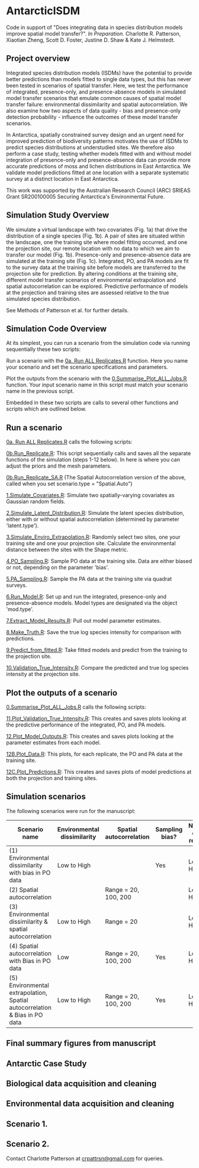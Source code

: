 # AntarcticISDM

Code in support of "Does integrating data in species distribution models improve spatial model transfer?". _In Preparation._ Charlotte R. Patterson, Xiaotian Zheng, Scott D. Foster, Justine D. Shaw & Kate J. Helmstedt.

## Project overview
Integrated species distribution models (ISDMs) have the potential to provide better predictions than models fitted to single data types, but this has never been tested in scenarios of spatial transfer. Here, we test the performance of integrated, presence-only, and presence-absence models in simulated model transfer scenarios that emulate common causes of spatial model transfer failure: environmental dissimilarity and spatial autocorrelation. We also examine how two aspects of data quality - bias and presence-only detection probability - influence the outcomes of these model transfer scenarios. 

In Antarctica, spatially constrained survey design and an urgent need for improved prediction of biodiversity patterns motivates the use of ISDMs to predict species distributions at understudied sites. We therefore also perform a case study, testing whether models fitted with and without model integration of presence-only and presence-absence data can provide more accurate predictions of moss and lichen distributions in East Antarctica. We validate model predictions fitted at one location with a separate systematic survey at a distinct location in East Antarctica. 

This work was supported by the Australian Research Council (ARC) SRIEAS Grant SR200100005 Securing Antarctica's Environmental Future.

## Simulation Study Overview

We simulate a virtual landscape with two covariates (Fig. 1a) that drive the distribution of a single species (Fig. 1b). A pair of sites are situated within the landscape, one the training site where model fitting occurred, and one the projection site, our remote location with no data to which we aim to transfer our model (Fig. 1b). Presence-only and presence-absence data are simulated at the training site (Fig. 1c). Integrated, PO, and PA models are fit to the survey data at the training site before models are transferred to the projection site for prediction. By altering conditions at the training site, different model transfer scenarios of environmental extrapolation and spatial autocorrelation can be explored. Predictive performance of models at the projection and training sites are assessed relative to the true simulated species distribution.

See Methods of Patterson et al. for further details.

## Simulation Code Overview

At its simplest, you can run a scenario from the simulation code via running sequentially these two scripts:

Run a scenario with the [0a. Run ALL Replicates.R](https://github.com/patch105/AntarcticISDM/blob/main/0a.Run_ALL_Replicates.R) function. Here you name your scenario and set the scenario specifications and parameters. 

Plot the outputs from the scenario with the [0.Summarise_Plot_ALL_Jobs.R](https://github.com/patch105/AntarcticISDM/blob/main/0.Summarise_Plot_ALL_Jobs.R) function. Your input scenario name in this script must match your scenario name in the previous script.

Embedded in these two scripts are calls to several other functions and scripts which are outlined below.

## Run a scenario

[0a. Run ALL Replicates.R](https://github.com/patch105/AntarcticISDM/blob/main/0a.Run_ALL_Replicates.R) calls the following scripts:

[0b.Run_Replicate.R](https://github.com/patch105/AntarcticISDM/blob/main/0b.Run_Replicate.R): This script sequentially calls and saves all the separate functions of the simulation (steps 1-12 below). In here is where you can adjust the priors and the mesh parameters.

[0b.Run_Replicate_SA.R](https://github.com/patch105/AntarcticISDM/blob/main/0b.Run_Replicate_SA.R) (The Spatial Autocorrelation version of the above, called when you set scenario.type = "Spatial.Auto")

[1.Simulate_Covariates.R](https://github.com/patch105/AntarcticISDM/blob/main/1.Simulate_Covariates.R): Simulate two spatially-varying covariates as Gaussian random fields.

[2.Simulate_Latent_Distribution.R](https://github.com/patch105/AntarcticISDM/blob/main/2.Simulate_Latent_Distribution.R): Simulate the latent species distribution, either with or without spatial autocorrelation (determined by parameter 'latent.type').

[3.Simulate_Enviro_Extrapolation.R](https://github.com/patch105/AntarcticISDM/blob/main/3.Simulate_Enviro_Extrapolation.R): Randomly select two sites, one your training site and one your projection site. Calculate the environmental distance between the sites with the Shape metric.

[4.PO_Sampling.R](https://github.com/patch105/AntarcticISDM/blob/main/4.PO_Sampling.R): Sample PO data at the training site. Data are either biased or not, depending on the parameter 'bias'.

[5.PA_Sampling.R](https://github.com/patch105/AntarcticISDM/blob/main/5.PA_Sampling.R): Sample the PA data at the training site via quadrat surveys.

[6.Run_Model.R](https://github.com/patch105/AntarcticISDM/blob/main/6.Run_Model.R): Set up and run the integrated, presence-only and presence-absence models. Model types are designated via the object 'mod.type'.

[7.Extract_Model_Results.R](https://github.com/patch105/AntarcticISDM/blob/main/7.Extract_Model_Results.R): Pull out model parameter estimates. 

[8.Make_Truth.R](https://github.com/patch105/AntarcticISDM/blob/main/8.Make_Truth.R): Save the true log species intensity for comparison with predictions.

[9.Predict_from_fitted.R](https://github.com/patch105/AntarcticISDM/blob/main/9.Predict_from_fitted.R): Take fitted models and predict from the training to the projection site. 

[10.Validation_True_Intensity.R](https://github.com/patch105/AntarcticISDM/blob/main/10.Validation_True_Intensity.R): Compare the predicted and true log species intensity at the projection site.

## Plot the outputs of a scenario

[0.Summarise_Plot_ALL_Jobs.R](https://github.com/patch105/AntarcticISDM/blob/main/0.Summarise_Plot_ALL_Jobs.R) calls the following scripts:

[11.Plot_Validation_True_Intensity.R](https://github.com/patch105/AntarcticISDM/blob/main/11.Plot_Validation_True_Intensity.R): This creates and saves plots looking at the predictive performance of the integrated, PO, and PA models.

[12.Plot_Model_Outputs.R](https://github.com/patch105/AntarcticISDM/blob/main/12.Plot_Model_Outputs.R): This creates and saves plots looking at the parameter estimates from each model.

[12B.Plot_Data.R](https://github.com/patch105/AntarcticISDM/blob/main/12B.Plot_Data.R): This plots, for each replicate, the PO and PA data at the training site.

[12C.Plot_Predictions.R](https://github.com/patch105/AntarcticISDM/blob/main/12C.Plot_Predictions.R): This creates and saves plots of model predictions at both the projection and training sites.

## Simulation scenarios

The following scenarios were run for the manuscript:

Scenario name | Environmental dissimilarity | Spatial autocorrelation | Sampling bias? | Number of PO records | Run scenario 
--- | --- | --- | --- |--- |---
(1) Environmental dissimilarity with bias in PO data | Low to High |  | Yes | Low, High | [0a.Run_ALL_Replicates_Scenario_1.R](https://github.com/patch105/AntarcticISDM/tree/main/Scenarios/Scenario_1) 
(2) Spatial autocorrelation |  | Range = 20, 100, 200 |  | Low, High | (link)  
(3) Environmental dissimilarity & spatial autocorrelation | Low to High | Range = 20 |  | Low, High | (link)  
(4) Spatial autocorrelation with Bias in PO data | Low | Range = 20, 100, 200 | Yes | Low, High | (link)  
(5) Environmental extrapolation, Spatial autocorrelation & Bias in PO data | Low to High | Range = 20, 100, 200 | Yes | Low, High | (link) 

## Final summary figures from manuscript




## Antarctic Case Study


## Biological data acquisition and cleaning


## Environmental data acquisition and cleaning

## Scenario 1.

## Scenario 2.

Contact Charlotte Patterson at crpattrsn@gmail.com for queries.
